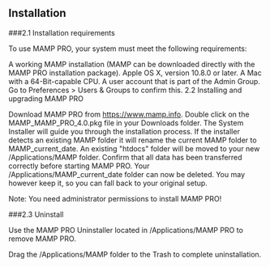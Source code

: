 ## Installation

###2.1 Installation requirements

To use MAMP PRO, your system must meet the following requirements:

A working MAMP installation (MAMP can be downloaded directly with the MAMP PRO installation package).
Apple OS X, version 10.8.0 or later.
A Mac with a 64-Bit-capable CPU.
A user account that is part of the Admin Group. Go to Preferences > Users & Groups to confirm this.
2.2 Installing and upgrading MAMP PRO

Download MAMP PRO from <https://www.mamp.info>.
Double click on the MAMP_MAMP_PRO_4.0.pkg file in your Downloads folder.
The System Installer will guide you through the installation process.
If the installer detects an existing MAMP folder it will rename the current MAMP folder to MAMP_current_date.
An existing "htdocs" folder will be moved to your new /Applications/MAMP folder.
Confirm that all data has been transferred correctly before starting MAMP PRO.
Your /Applications/MAMP_current_date folder can now be deleted. You may however keep it, so you can fall back to your original setup.

Note: You need administrator permissions to install MAMP PRO!

###2.3 Uninstall

Use the MAMP PRO Uninstaller located in /Applications/MAMP PRO to remove MAMP PRO.



Drag the /Applications/MAMP folder to the Trash to complete uninstallation.
